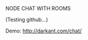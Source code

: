 NODE CHAT WITH ROOMS

(Testing github...)

Demo:
<a href="http://darkant.com/chat/">http://darkant.com/chat/</a>
